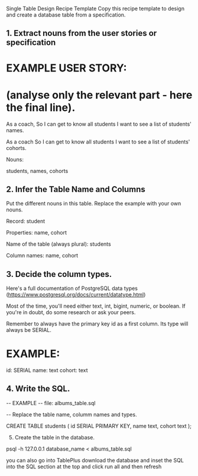 

Single Table Design Recipe Template
Copy this recipe template to design and create a database table from a specification.

## 1. Extract nouns from the user stories or specification

# EXAMPLE USER STORY:
# (analyse only the relevant part - here the final line).

As a coach,
So I can get to know all students
I want to see a list of students' names.

As a coach
So I can get to know all students
I want to see a list of students' cohorts.

Nouns:

students, names, cohorts

## 2. Infer the Table Name and Columns
Put the different nouns in this table. Replace the example with your own nouns.

Record: student

Properties: name, cohort

Name of the table (always plural): students

Column names: name, cohort

## 3. Decide the column types.

Here's a full documentation of PostgreSQL data types (https://www.postgresql.org/docs/current/datatype.html)

Most of the time, you'll need either text, int, bigint, numeric, or boolean. If you're in doubt, do some research or ask your peers.

Remember to always have the primary key id as a first column. Its type will always be SERIAL.

# EXAMPLE:

id: SERIAL
name: text
cohort: text


## 4. Write the SQL.
-- EXAMPLE
-- file: albums_table.sql

-- Replace the table name, columm names and types.

CREATE TABLE students (
  id SERIAL PRIMARY KEY,
  name text,
  cohort text
);


5. Create the table in the database.

psql -h 127.0.0.1 database_name < albums_table.sql

you can also go into TablePlus download the database and inset the SQL into the SQL section at the top and click run all and then refresh 